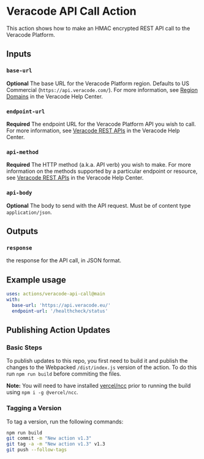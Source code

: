 # Veracode API Call Action

This action shows how to make an HMAC encrypted REST API call to the Veracode Platform.

## Inputs

### `base-url`
**Optional** The base URL for the Veracode Platform region. Defaults to US Commercial (`https://api.veracode.com/`). For more information, see [Region Domains](https://docs.veracode.com/r/Region_Domains_for_Veracode_APIs#rest-apis) in the Veracode Help Center.

### `endpoint-url`
**Required** The endpoint URL for the Veracode Platform API you wish to call. For more information, see [Veracode REST APIs](https://docs.veracode.com/r/c_rest_intro) in the Veracode Help Center.

### `api-method`
**Required** The HTTP method (a.k.a. API verb) you wish to make. For more information on the methods supported by a particular endpoint or resource, see [Veracode REST APIs](https://docs.veracode.com/r/c_rest_intro) in the Veracode Help Center.

### `api-body`
**Optional** The body to send with the API request. Must be of content type `application/json`.

## Outputs

### `response`

the response for the API call, in JSON format.

## Example usage

```yaml
uses: actions/veracode-api-call@main
with:
  base-url: 'https://api.veracode.eu/'
  endpoint-url: '/healthcheck/status'
```

## Publishing Action Updates

### Basic Steps

To publish updates to this repo, you first need to build it and publish the changes to the Webpacked `/dist/index.js` version of the action. To do this run `npm run build` before commiting the files.

**Note:** You will need to have installed [vercel/ncc](https://github.com/vercel/ncc) prior to running the build using `npm i -g @vercel/ncc`.

### Tagging a Version

To tag a version, run the following commands:

```bash
npm run build
git commit -m "New action v1.3"
git tag -a -m "New action v1.3" v1.3
git push --follow-tags
```
